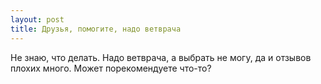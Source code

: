 ```yaml
---
layout: post 
title: Друзья, помогите, надо ветврача 
--- 
```

Не знаю, что делать. Надо ветврача, а выбрать не могу, да и отзывов плохих много. Может порекомендуете что-то?
